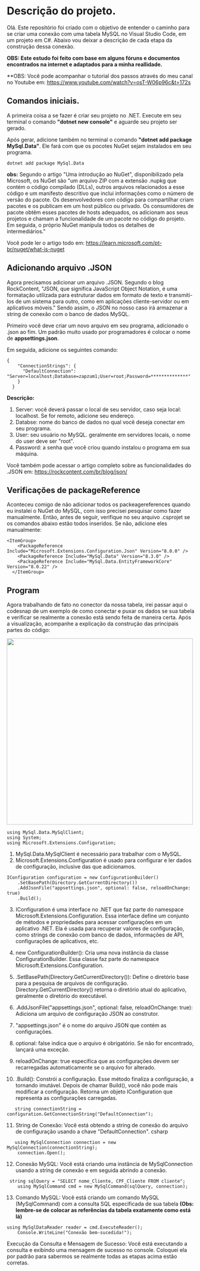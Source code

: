 # Descrição do projeto.

Olá. Este repositório foi criado com o objetivo de entender o caminho para se criar uma conexão com uma tabela MySQL no Visual Studio Code, em um projeto em C#. 
Abaixo vou deixar a descrição de cada etapa da construção dessa conexão. 

**OBS: Este estudo foi feito com base em alguns fóruns e documentos encontrados na internet e adaptados para a minha reallidade.**

**OBS: Você pode acompanhar o tutorial dos passos através do meu canal no Youtube em: https://www.youtube.com/watch?v=osT-W06p96c&t=172s


## Comandos iniciais.

A primeira coisa a se fazer é criar seu projeto no .NET. Execute em seu terminal o comando **"dotnet new console"** e aguarde seu projeto ser gerado.

Após gerar, adicione também no terminal o comando **"dotnet add package MySql.Data"**. Ele fará com que os pocotes NuGet sejam instalados em seu programa.

```
dotnet add package MySql.Data
```


**obs:** Segundo o artigo "Uma introdução ao NuGet", disponibilizado pela Microsoft, os NuGet são "um arquivo ZIP com a extensão .nupkg que contém o código compilado (DLLs), outros arquivos relacionados a esse código e um manifesto descritivo que inclui informações como o número de versão do pacote. Os desenvolvedores com código para compartilhar criam pacotes e os publicam em um host público ou privado. Os consumidores de pacote obtêm esses pacotes de hosts adequados, os adicionam aos seus projetos e chamam a funcionalidade de um pacote no código do projeto. Em seguida, o próprio NuGet manipula todos os detalhes de intermediários."

Você pode ler o artigo todo em: <https://learn.microsoft.com/pt-br/nuget/what-is-nuget>


## Adicionando arquivo .JSON

Agora precisamos adicionar um arquivo .JSON. Segundo o blog RockContent, "JSON, que significa JavaScript Object Notation, é uma formatação utilizada para estruturar dados em formato de texto e transmiti-los de um sistema para outro, como em aplicações cliente-servidor ou em aplicativos móveis." Sendo assim, o JSON no nosso caso irá armazenar a string de conexão com o banco de dados MySQL. 

Primeiro você deve criar um novo arquivo em seu programa, adicionado o .json ao fim. Um padrão muito usado por programadores é colocar o nome de **appsettings.json**.

Em seguida, adicione os seguintes comando: 
```
{
    "ConnectionStrings": {
      "DefaultConnection": "Server=localhost;Database=zapzum1;User=root;Password=**************"
    }
  }
````

**Descrição:**
1. Server: você deverá passar o local de seu servidor, caso seja local: localhost. Se for remoto, adicione seu endereço.
2. Databse: nome do banco de dados no qual você deseja conectar em seu programa.
3. User: seu usuário no MySQL. geralmente em servidores locais, o nome do user deve ser "root".
4. Password: a senha que você criou quando instalou o programa em sua máquina.

Você também pode acessar o artigo completo sobre as funcionalidades do .JSON em: https://rockcontent.com/br/blog/json/


## Verificações de packageReference

Aconteceu comigo de não adicionar todos os packeagereferences quando eu instalei o NuGet do MySQL, com isso precisei pesquisar como fazer manualmente. Então, antes de seguir, verifique no seu arquivo .csprojet se os comandos abaixo estão todos inseridos. Se não, adicione eles manualmente: 
```
<ItemGroup>
    <PackageReference Include="Microsoft.Extensions.Configuration.Json" Version="8.0.0" />
    <PackageReference Include="MySql.Data" Version="8.3.0" />
    <PackageReference Include="MySql.Data.EntityFrameworkCore" Version="8.0.22" />
  </ItemGroup>
```


## Program

Agora trabalhando de fato no conector da nossa tabela, irei passar aqui o codesnap de um exemplo de como conectar e puxar os dados se sua tabela e verificar se realmente a conexão está sendo feita de maneira certa. Após a visualização, acompanhe a explicação da construção das principais partes do código:

<img src="https://github.com/luizawander/teste_MySQL/assets/154068580/8266ada5-cc27-4565-b6d8-cb0655793dae" width="500" height="500">


```
using MySql.Data.MySqlClient;
using System;
using Microsoft.Extensions.Configuration; 
```
1. MySql.Data.MySqlClient é necessário para trabalhar com o MySQL.
2. Microsoft.Extensions.Configuration é usado para configurar e ler dados de configuração, inclusive das que adicionamos.

```
IConfiguration configuration = new ConfigurationBuilder()
    .SetBasePath(Directory.GetCurrentDirectory())
    .AddJsonFile("appsettings.json", optional: false, reloadOnChange: true)
    .Build();
```
3. IConfiguration é uma interface no .NET que faz parte do namespace Microsoft.Extensions.Configuration. Essa interface define um conjunto de métodos e propriedades para acessar configurações em um aplicativo .NET. Ela é usada para recuperar valores de configuração, como strings de conexão com banco de dados, informações de API, configurações de aplicativos, etc.

4. new ConfigurationBuilder(): Cria uma nova instância da classe ConfigurationBuilder. Essa classe faz parte do namespace Microsoft.Extensions.Configuration.

5. .SetBasePath(Directory.GetCurrentDirectory()): Define o diretório base para a pesquisa de arquivos de configuração. Directory.GetCurrentDirectory() retorna o diretório atual do aplicativo, geralmente o diretório do executável.

6. .AddJsonFile("appsettings.json", optional: false, reloadOnChange: true): Adiciona um arquivo de configuração JSON ao construtor.

7. "appsettings.json" é o nome do arquivo JSON que contém as configurações.

8. optional: false indica que o arquivo é obrigatório. Se não for encontrado, lançará uma exceção.

9. reloadOnChange: true especifica que as configurações devem ser recarregadas automaticamente se o arquivo for alterado.

10. .Build(): Constrói a configuração. Esse método finaliza a configuração, a tornando imutável. Depois de chamar Build(), você não pode mais modificar a configuração. Retorna um objeto IConfiguration que representa as configurações carregadas.

```
   string connectionString = configuration.GetConnectionString("DefaultConnection");
```
11. String de Conexão: Você está obtendo a string de conexão do arquivo de configuração usando a chave "DefaultConnection".
csharp


```
   using MySqlConnection connection = new MySqlConnection(connectionString);
    connection.Open();
```
12. Conexão MySQL: Você está criando uma instância de MySqlConnection usando a string de conexão e em seguida abrindo a conexão.


```
 string sqlQuery = "SELECT nome_Cliente, CPF_Cliente FROM cliente";
    using MySqlCommand cmd = new MySqlCommand(sqlQuery, connection);
```
13. Comando MySQL: Você está criando um comando MySQL (MySqlCommand) com a consulta SQL especificada de sua tabela **(Obs: lembre-se de colocar as referências da tabela exatamente como está lá)**

```
using MySqlDataReader reader = cmd.ExecuteReader();
    Console.WriteLine("Conexão bem-sucedida!");
```
Execução da Consulta e Mensagem de Sucesso: Você está executando a consulta e exibindo uma mensagem de sucesso no console. Coloquei ela por padrão para sabermos se realmente todas as etapas acima estão corretas.

